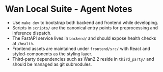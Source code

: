 # Wan Local Suite - Agent Notes

- Use `make dev` to bootstrap both backend and frontend while developing.
- Scripts in `scripts/` are the canonical entry points for preprocessing and inference dispatch.
- The FastAPI service lives in `backend/` and should expose health checks at `/health`.
- Frontend assets are maintained under `frontend/src/` with React and styled-components as the styling layer.
- Third-party dependencies such as Wan2.2 reside in `third_party/` and should be managed as git submodules.
